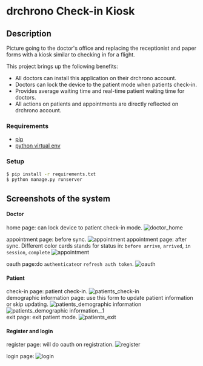 # drchrono Check-in Kiosk
## Description
Picture going to the doctor's office and replacing the receptionist and paper forms with a kiosk similar to checking in for a flight.

This project brings up the following benefits:
- All doctors can install this application on their drchrono account.
- Doctors can lock the device to the patient mode when patients check-in.
- Provides average waiting time and real-time patient waiting time for doctors.
- All actions on patients and appointments are directly reflected on drchrono account.


### Requirements
- [pip](https://pip.pypa.io/en/stable/)
- [python virtual env](https://packaging.python.org/installing/#creating-and-using-virtual-environments)

### Setup
``` bash
$ pip install -r requirements.txt
$ python manage.py runserver
```
## Screenshots of the system


#### Doctor
home page: can lock device to patient check-in mode.
![doctor_home](https://github.com/xujingyapatrick/drchrono_check_in_kiosk/blob/master/readme_figures/doctor_mode/home.PNG)  

appointment page: before sync.
![appointment](https://github.com/xujingyapatrick/drchrono_check_in_kiosk/blob/master/readme_figures/doctor_mode/appointments.PNG) 
appointment page: after sync. Different color cards stands for status in: `before arrive`, `arrived`, `in session`, `complete` 
![appointment](https://github.com/xujingyapatrick/drchrono_check_in_kiosk/blob/master/readme_figures/doctor_mode/appointments_working.PNG) 

oauth page:do  `authenticate`or `refresh auth token`.
![oauth](https://github.com/xujingyapatrick/drchrono_check_in_kiosk/blob/master/readme_figures/doctor_mode/oauth.PNG)

#### Patient
check-in page: patient check-in.
![patients_check-in](https://github.com/xujingyapatrick/drchrono_check_in_kiosk/blob/master/readme_figures/patient_mode/checkin.PNG)  
demographic information page: use this form to update patient information or skip updating.
![patients_demographic information](https://github.com/xujingyapatrick/drchrono_check_in_kiosk/blob/master/readme_figures/patient_mode/information.PNG)  
![patients_demographic information__1](https://github.com/xujingyapatrick/drchrono_check_in_kiosk/blob/master/readme_figures/patient_mode/information_1.PNG)  
exit page: exit patient mode.
![patients_exit](https://github.com/xujingyapatrick/drchrono_check_in_kiosk/blob/master/readme_figures/patient_mode/exit.PNG)  

#### Register and login
register page: will do oauth on registration.
![register](https://github.com/xujingyapatrick/drchrono_check_in_kiosk/blob/master/readme_figures/reg_login/register.PNG)  

login page:
![login](https://github.com/xujingyapatrick/drchrono_check_in_kiosk/blob/master/readme_figures/reg_login/login.PNG)



